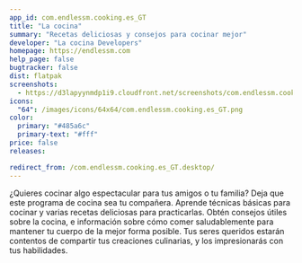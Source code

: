 ```yaml
---
app_id: com.endlessm.cooking.es_GT
title: "La cocina"
summary: "Recetas deliciosas y consejos para cocinar mejor"
developer: "La cocina Developers"
homepage: https://endlessm.com
help_page: false
bugtracker: false
dist: flatpak
screenshots:
  - https://d3lapyynmdp1i9.cloudfront.net/screenshots/com.endlessm.cooking.es_GT/C/com.endlessm.cooking.es_gt-screenshot1.jpg
icons:
  "64": /images/icons/64x64/com.endlessm.cooking.es_GT.png
color:
  primary: "#485a6c"
  primary-text: "#fff"
price: false
releases:

redirect_from: /com.endlessm.cooking.es_GT.desktop/
---
```


<p>¿Quieres cocinar algo espectacular para tus amigos o tu familia? Deja que este programa de cocina sea tu compañera. Aprende técnicas básicas para cocinar y varias recetas deliciosas para practicarlas. Obtén consejos útiles sobre la cocina, e información sobre cómo comer saludablemente para mantener tu cuerpo de la mejor forma posible. Tus seres queridos estarán contentos de compartir tus creaciones culinarias, y los impresionarás con tus habilidades.</p>
